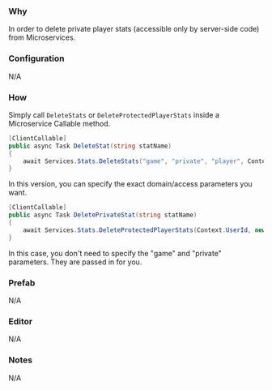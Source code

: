 ### Why
In order to delete private player stats (accessible only by server-side code) from Microservices.

### Configuration
N/A

### How
Simply call `DeleteStats` or `DeleteProtectedPlayerStats` inside a Microservice Callable method.

```csharp
[ClientCallable]
public async Task DeleteStat(string statName)
{
    await Services.Stats.DeleteStats("game", "private", "player", Context.UserId, new []{statName});
}
```
In this version, you can specify the exact domain/access parameters you want.

```csharp
[ClientCallable]
public async Task DeletePrivateStat(string statName)
{
    await Services.Stats.DeleteProtectedPlayerStats(Context.UserId, new []{statName});
}
```
In this case, you don't need to specify the "game" and "private" parameters. They are passed in for you.

### Prefab
N/A

### Editor
N/A

### Notes
N/A
